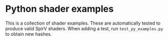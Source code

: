 # Python shader examples

This is a collection of shader examples. These are automatically tested
to produce valid SpirV shaders. When adding a test, run
`test_py_examples.py` to obtain new hashes.
